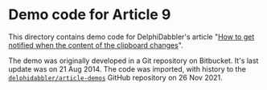 # Demo code for Article 9

This directory contains demo code for DelphiDabbler's article "[How to get notified when the content of the clipboard changes](https://delphidabbler.com/articles/article-9)".

The demo was originally developed in a Git repository on Bitbucket. It's last update was on 21 Aug 2014. The code was imported, with history to the [`delphidabbler/article-demos`](https://github.com/delphidabbler/article-demos) GitHub repository on 26 Nov 2021.
